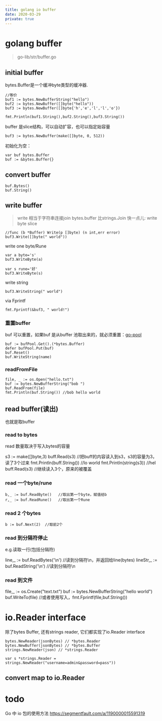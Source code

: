 ```yaml
---
title: golang io buffer
date: 2020-03-29
private: true
---
```

# golang buffer
> go-lib/str/buffer.go

## initial buffer
bytes.Buffer是一个缓冲byte类型的缓冲器. 

    //等价
    buf1 := bytes.NewBufferString("hello")
    buf2 := bytes.NewBuffer([]byte("hello"))
    buf3 := bytes.NewBuffer([]byte{'h','e','l','l','o'})

    fmt.Println(buf1.String(),buf2.String(),buf3.String())

buffer 是slice结构，可以自动扩容，也可以指定始容量

    buf3 := bytes.NewBuffer(make([]byte, 0, 512))

初始化为空：

    var buf bytes.Buffer
    buf := &bytes.Buffer{}

## convert buffer
    buf.Bytes()
    buf.String()

## write buffer
> write 相当于字符串连接join bytes.buffer 比strings.Join 快一点儿:
write byte slice

    //func (b *Buffer) Write(p []byte) (n int,err error)
    buf3.Write([]byte(" world"))

write one byte/Rune

    var a byte='s'
    buf3.WriteByte(a)

    var s rune='好'
    buf3.WriteByte(s)

write string

    buf3.WriteString(" world")

via Fprintf

    fmt.Fprintf(&buf3, " world!")


### 重置buffer
buf 可以重置，如果buf 是从buffer 池取出来的，就必须重置：[go-pool](/go/go-pool)

    buf := bufPool.Get().(*bytes.Buffer)
    defer bufPool.Put(buf)
    buf.Reset()
    buf.WriteString(name)

### readFromFile

    file, _ := os.Open("hello.txt")
    buf := bytes.NewBufferString("bob ")
    buf.ReadFrom(file)
    fmt.Println(buf.String()) //bob hello world

## read buffer(读出)
也就是取buffer
### read to bytes
read 数量取决于写入bytes的容量

   s3 := make([]byte,3)
   buff.Read(s3)     //把buff的内容读入到s3，s3的容量为3，读了3个过来
   fmt.Println(buff.String()) //lo world
   fmt.Println(string(s3))   //hel
   buff.Read(s3) //继续读入3个，原来的被覆盖

### read 一个byte/rune

    b,_ := buf.ReadByte()   //取出第一个byte，赋值给b
    r,_ := buf.ReadRune()   //取出第一个Rune

### read 2 个bytes
    b := buf.Next(2)  //取前2个

### read 到分隔符停止
e.g.读取一行(包括分隔符)

   line,_ := buf.ReadBytes('\n')  //读到分隔符\n，并返回给line(bytes)
   lineStr,_ := buf.ReadString('\n')  //读到分隔符\n

### read 到文件
   file,_ := os.Create("text.txt")
   buf := bytes.NewBufferString("hello world")
   buf.WriteTo(file)
   //或者使用写入，fmt.Fprintf(file,buf.String())

# io.Reader interface
除了bytes Buffer, 还有strings reader, 它们都实现了io.Reader interface

    bytes.NewReader(jsonBytes) // *bytes.Reader
    bytes.NewBuffer(jsonBytes) // *bytes.Buffer
    strings.NewReader(json) // *strings.Reader

    var s *strings.Reader = strings.NewReader("username=admin&password=pass"))

## convert map to io.Reader

# todo
Go 中 io 包的使用方法
https://segmentfault.com/a/1190000015591319
